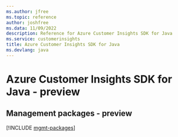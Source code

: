 ```yaml
---
ms.author: jfree
ms.topic: reference
author: joshfree
ms.data: 11/09/2022
description: Reference for Azure Customer Insights SDK for Java
ms.service: customerinsights
title: Azure Customer Insights SDK for Java
ms.devlang: java
---
```

# Azure Customer Insights SDK for Java - preview

## Management packages - preview
[!INCLUDE [mgmt-packages](customer-insights-mgmt-index.md)]